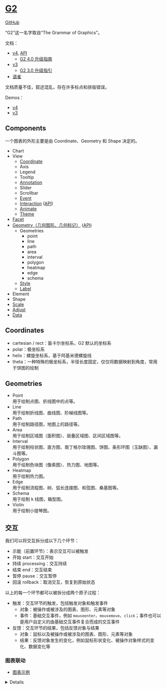 # [G2](https://g2.antv.vision/)
[GitHub](https://github.com/antvis/G2)

“G2”这一名字取自“The Grammar of Graphics”。

文档：
- [v4](https://g2.antv.vision/zh/docs/manual/about-g2), [API](https://g2.antv.vision/zh/docs/api/)
	- [G2 4.0 升级指南](https://g2.antv.vision/zh/docs/manual/upgrade)
- [v3](https://g2-v3.antv.vision/zh/docs/manual/getting-started/)
	- [G2 3.0 升级指引](https://g2-v3.antv.vision/zh/docs/manual/tutorial/g2-v3-changes)
- [语雀](https://www.yuque.com/antv/g2-docs)

文档质量不佳，叙述混乱，存在许多标点和排版错误。

Demos：
- [v4](https://g2.antv.vision/zh/examples/gallery)
- [v3](https://antv-2018.alipay.com/zh-cn/g2/3.x/demo/index.html)

## Components
一个图表的外形主要是由 Coordinate、Geometry 和 Shape 决定的。

- Chart
- View
	- [Coordinate](https://g2.antv.vision/zh/docs/api/general/coordinate)
	- Axis
	- Legend
	- Tooltip
	- [Annotation](https://g2.antv.vision/zh/docs/api/general/annotation)
	- Slider
	- Scrollbar
	- [Event](https://g2.antv.vision/zh/docs/api/general/event)
	- [Interaction](https://g2.antv.vision/zh/docs/manual/concepts/interaction) ([API](https://g2.antv.vision/zh/docs/api/general/interaction))
	- [Animate](https://g2.antv.vision/zh/docs/api/general/animate)
	- [Theme](https://g2.antv.vision/zh/docs/api/general/theme)
- [Facet](https://g2.antv.vision/zh/docs/api/general/facet)
- [Geometry（几何图形、几何标记）](https://g2.antv.vision/zh/docs/manual/concepts/geometry/overview) ([API](https://g2.antv.vision/zh/docs/api/general/geometry))
	- Geometries
		- point
		- line
		- path
		- area
		- interval
		- polygon
		- heatmap
		- edge
		- schema
	- [Style](https://g2.antv.vision/zh/docs/api/general/style)
	- [Label](https://g2.antv.vision/zh/docs/api/general/label)
- Element
- Shape
- [Scale](https://g2.antv.vision/zh/docs/api/general/scale)
- [Adjust](https://g2.antv.vision/zh/docs/api/general/adjust)
- [Data](https://g2.antv.vision/zh/docs/api/general/data)

## Coordinates
- cartesian / rect：笛卡尔坐标系，G2 默认的坐标系
- polar：极坐标系
- helix：螺旋坐标系，基于阿基米德螺旋线
- theta：一种特殊的极坐标系，半径长度固定，仅仅将数据映射到角度，常用于饼图的绘制

## Geometries
- Point  
  用于绘制点图、折线图中的点等。
- Line  
  用于绘制折线图、曲线图、阶梯线图等。
- Path  
  用于绘制路径图，地图上的路径等。
- Area  
  用于绘制区域图（面积图）、层叠区域图、区间区域图等。
- Interval  
  用于绘制柱状图、直方图、南丁格尔玫瑰图、饼图、条形环图（玉缺图）、漏斗图等。
- Polygon  
  用于绘制色块图（像素图）、热力图、地图等。
- Heatmap  
  用于绘制热力图。
- Edge  
  用于绘制流程图、树、弧长连接图、和弦图、桑基图等。
- Schema  
  用于绘制 k 线图，箱型图。
- Violin  
  用于绘制小提琴图。

## 交互
我们可以将交互拆分成以下几个环节：
- 示能（前置环节）：表示交互可以被触发
- 开始 start：交互开始
- 持续 processing：交互持续
- 结束 end：交互结束
- 暂停 pause：交互暂停
- 回滚 rollback：取消交互，恢复到原始状态

以上的每一个环节都可以被拆分成两个原子过程：
- 触发：交互环节的触发，包括触发对象和触发事件
  - 对象：被操作或被涉及的图表、图形、元素等对象
  - 事件：基础交互事件，例如 `mouseenter`、`mousemove`、`click`；事件也可以是用户自定义的由基础交互事件复合而成的交互事件
- 反馈：交互环节的结果，包括反馈对象与结果
  - 对象：鼠标以及被操作或被涉及的图表、图形、元素等对象
  - 结果：反馈对象发生的变化，例如鼠标形状变化、被操作对象样式的变化、数据变化等

### 图表联动
- [图表示例](https://g2.antv.vision/zh/examples/gallery#category-%E6%A1%86%E9%80%89)

<details>

- [多图表tooltip联动 (v3)](https://antv-2018.alipay.com/zh-cn/g2/3.x/demo/other/mini4.html)
</details>
